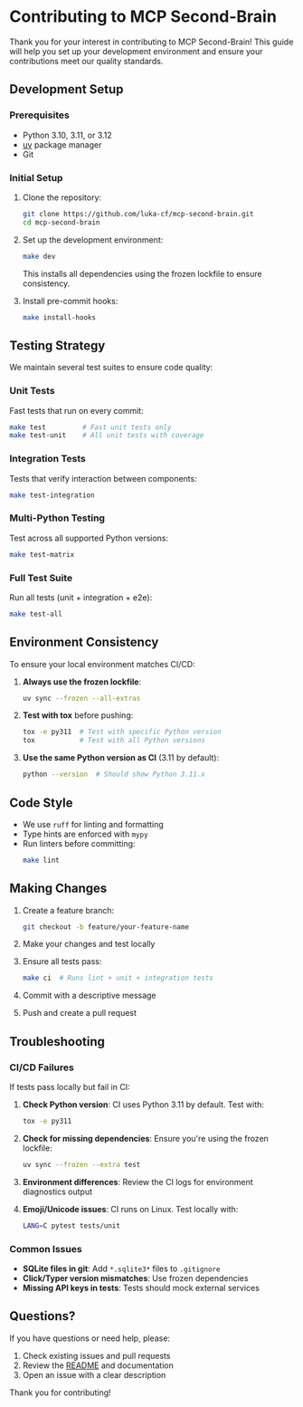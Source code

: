 # Contributing to MCP Second-Brain

Thank you for your interest in contributing to MCP Second-Brain! This guide will help you set up your development environment and ensure your contributions meet our quality standards.

## Development Setup

### Prerequisites

- Python 3.10, 3.11, or 3.12
- [uv](https://github.com/astral-sh/uv) package manager
- Git

### Initial Setup

1. Clone the repository:
   ```bash
   git clone https://github.com/luka-cf/mcp-second-brain.git
   cd mcp-second-brain
   ```

2. Set up the development environment:
   ```bash
   make dev
   ```
   This installs all dependencies using the frozen lockfile to ensure consistency.

3. Install pre-commit hooks:
   ```bash
   make install-hooks
   ```

## Testing Strategy

We maintain several test suites to ensure code quality:

### Unit Tests
Fast tests that run on every commit:
```bash
make test         # Fast unit tests only
make test-unit    # All unit tests with coverage
```

### Integration Tests
Tests that verify interaction between components:
```bash
make test-integration
```

### Multi-Python Testing
Test across all supported Python versions:
```bash
make test-matrix
```

### Full Test Suite
Run all tests (unit + integration + e2e):
```bash
make test-all
```

## Environment Consistency

To ensure your local environment matches CI/CD:

1. **Always use the frozen lockfile**:
   ```bash
   uv sync --frozen --all-extras
   ```

2. **Test with tox** before pushing:
   ```bash
   tox -e py311  # Test with specific Python version
   tox           # Test with all Python versions
   ```

3. **Use the same Python version as CI** (3.11 by default):
   ```bash
   python --version  # Should show Python 3.11.x
   ```

## Code Style

- We use `ruff` for linting and formatting
- Type hints are enforced with `mypy`
- Run linters before committing:
  ```bash
  make lint
  ```

## Making Changes

1. Create a feature branch:
   ```bash
   git checkout -b feature/your-feature-name
   ```

2. Make your changes and test locally

3. Ensure all tests pass:
   ```bash
   make ci  # Runs lint + unit + integration tests
   ```

4. Commit with a descriptive message

5. Push and create a pull request

## Troubleshooting

### CI/CD Failures

If tests pass locally but fail in CI:

1. **Check Python version**:
   CI uses Python 3.11 by default. Test with:
   ```bash
   tox -e py311
   ```

2. **Check for missing dependencies**:
   Ensure you're using the frozen lockfile:
   ```bash
   uv sync --frozen --extra test
   ```

3. **Environment differences**:
   Review the CI logs for environment diagnostics output

4. **Emoji/Unicode issues**:
   CI runs on Linux. Test locally with:
   ```bash
   LANG=C pytest tests/unit
   ```

### Common Issues

- **SQLite files in git**: Add `*.sqlite3*` files to `.gitignore`
- **Click/Typer version mismatches**: Use frozen dependencies
- **Missing API keys in tests**: Tests should mock external services

## Questions?

If you have questions or need help, please:
1. Check existing issues and pull requests
2. Review the [README](README.md) and documentation
3. Open an issue with a clear description

Thank you for contributing!